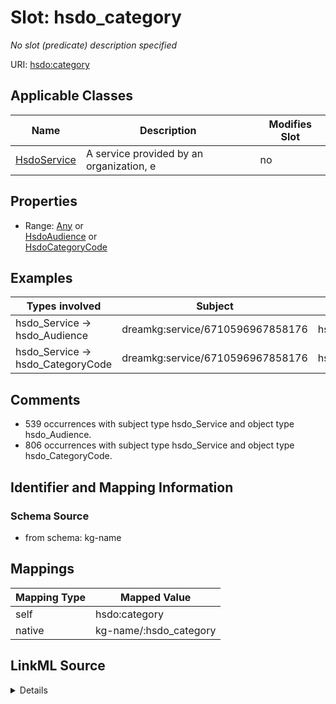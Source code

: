

# Slot: hsdo_category


_No slot (predicate) description specified_





URI: [hsdo:category](http://schema.org/category)



<!-- no inheritance hierarchy -->





## Applicable Classes

| Name | Description | Modifies Slot |
| --- | --- | --- |
| [HsdoService](../classes/HsdoService.md) | A service provided by an organization, e |  no  |







## Properties

* Range: [Any](../classes/Any.md)&nbsp;or&nbsp;<br />[HsdoAudience](../classes/HsdoAudience.md)&nbsp;or&nbsp;<br />[HsdoCategoryCode](../classes/HsdoCategoryCode.md)






## Examples

| Types involved | Subject | Predicate | Object |
| --- | --- | --- | --- |
| hsdo_Service → hsdo_Audience | dreamkg:service/6710596967858176 | hsdo:category | dreamkg:category/audience/Veterans |
| hsdo_Service → hsdo_CategoryCode | dreamkg:service/6710596967858176 | hsdo:category | dreamkg:category/service/other/SkillsAndTraining |


## Comments

* 539 occurrences with subject type hsdo_Service and object type hsdo_Audience.
* 806 occurrences with subject type hsdo_Service and object type hsdo_CategoryCode.

## Identifier and Mapping Information







### Schema Source


* from schema: kg-name




## Mappings

| Mapping Type | Mapped Value |
| ---  | ---  |
| self | hsdo:category |
| native | kg-name/:hsdo_category |




## LinkML Source

<details>
```yaml
name: hsdo_category
description: No slot (predicate) description specified
comments:
- 539 occurrences with subject type hsdo_Service and object type hsdo_Audience.
- 806 occurrences with subject type hsdo_Service and object type hsdo_CategoryCode.
examples:
- description: hsdo_Service → hsdo_Audience
  object:
    example_object: dreamkg:category/audience/Veterans
    example_object_type: hsdo_Audience
    example_predicate: hsdo:category
    example_subject: dreamkg:service/6710596967858176
    example_subject_type: hsdo_Service
- description: hsdo_Service → hsdo_CategoryCode
  object:
    example_object: dreamkg:category/service/other/SkillsAndTraining
    example_object_type: hsdo_CategoryCode
    example_predicate: hsdo:category
    example_subject: dreamkg:service/6710596967858176
    example_subject_type: hsdo_Service
from_schema: kg-name
rank: 1000
slot_uri: hsdo:category
alias: hsdo_category
domain_of:
- hsdo_Service
range: Any
any_of:
- range: hsdo_Audience
- range: hsdo_CategoryCode

```
</details>